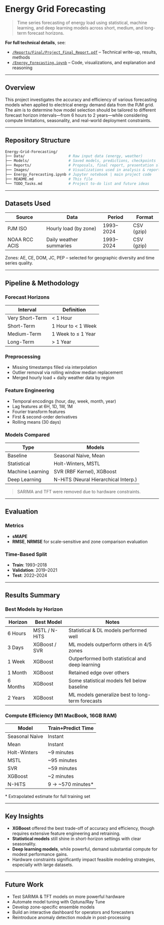 # Energy Grid Forecasting

> Time series forecasting of energy load using statistical, machine learning, and deep learning models across short, medium, and long-term forecast horizons.

**For full technical details**, see:
- [`/Reports/Final/Project_Final_Report.pdf`](./Reports/Final/Project_Final_Report.pdf) – Technical write-up, results, methods
- [`/Energy_Forecasting.ipynb`](./Energy_Forecasting.ipynb) – Code, visualizations, and explanation and reasoning

---

## Overview

This project investigates the accuracy and efficiency of various forecasting models when applied to electrical energy demand data from the PJM grid. The aim is to determine how model selection should be tailored to different forecast horizon intervals—from 6 hours to 2 years—while considering compute limitations, seasonality, and real-world deployment constraints.

---

## Repository Structure

```bash
Energy-Grid-Forecasting/
├── Data/                    # Raw input data (energy, weather)
├── Models/                  # Saved models, predictions, checkpoints
├── Reports/                 # Proposals, final report, presentation slides
├── Images/                  # Visualizations used in analysis & reports
├── Energy_Forecasting.ipynb # Jupyter notebook | main project code
├── README.md                # This file
└── TODO_Tasks.md            # Project to-do list and future ideas
```

---

## Datasets Used

| Source            | Data                       | Period       | Format     |
|------------------|----------------------------|--------------|------------|
| PJM ISO          | Hourly load (by zone)      | 1993–2024    | CSV (gzip) |
| NOAA RCC ACIS    | Daily weather summaries    | 1993–2024    | CSV (gzip) |

Zones: AE, CE, DOM, JC, PEP – selected for geographic diversity and time series quality.

---

## Pipeline & Methodology

### Forecast Horizons

| Interval         | Definition                |
|------------------|---------------------------|
| Very Short-Term  | < 1 Hour                  |
| Short-Term       | 1 Hour to < 1 Week        |
| Medium-Term      | 1 Week to ≤ 1 Year        |
| Long-Term        | > 1 Year                  |

### Preprocessing
- Missing timestamps filled via interpolation
- Outlier removal via rolling window median replacement
- Merged hourly load + daily weather data by region

### Feature Engineering
- Temporal encodings (hour, day, week, month, year)
- Lag features at 6H, 1D, 1W, 1M
- Fourier transform features
- First & second-order derivatives
- Rolling means (30 days)

### Models Compared

| Type              | Models                                  |
|-------------------|------------------------------------------|
| Baseline          | Seasonal Naive, Mean                    |
| Statistical       | Holt-Winters, MSTL                      |
| Machine Learning  | SVR (RBF Kernel), XGBoost               |
| Deep Learning     | N-HiTS (Neural Hierarchical Interp.)    |

> SARIMA and TFT were removed due to hardware constraints.

---

## Evaluation

### Metrics
- **sMAPE**
- **RMSE**, **NRMSE** for scale-sensitive and zone comparison evaluation

### Time-Based Split
- **Train**: 1993–2018
- **Validation**: 2019–2021
- **Test**: 2022–2024

---

## Results Summary

### Best Models by Horizon

| Horizon    | Best Model       | Notes                                                  |
|------------|------------------|--------------------------------------------------------|
| 6 Hours    | MSTL / N-HiTS    | Statistical & DL models performed well                |
| 3 Days     | XGBoost / SVR    | ML models outperform others in 4/5 zones              |
| 1 Week     | XGBoost          | Outperformed both statistical and deep learning       |
| 1 Month    | XGBoost          | Retained edge over others                              |
| 6 Months   | XGBoost          | Some statistical models fell below baseline           |
| 2 Years    | XGBoost          | ML models generalize best to long-term forecasts      |

### Compute Efficiency (M1 MacBook, 16GB RAM)

| Model         | Train+Predict Time   |
|---------------|----------------------|
| Seasonal Naive| Instant              |
| Mean          | Instant              |
| Holt-Winters  | ~9 minutes           |
| MSTL          | ~95 minutes          |
| SVR           | ~59 minutes          |
| XGBoost       | ~2 minutes           |
| N-HiTS        | 9 → ~570 minutes*    |

\* Extrapolated estimate for full training set

---

## Key Insights

- **XGBoost** offered the best trade-off of accuracy and efficiency, though requires extensive feature engineering and retraining.
- **Statistical models** still shine in short-horizon settings with clear seasonality.
- **Deep learning models**, while powerful, demand substantial compute for modest performance gains.
- Hardware constraints significantly impact feasible modeling strategies, especially with large datasets.

---

## Future Work

- Test SARIMA & TFT models on more powerful hardware
- Automate model tuning with Optuna/Ray Tune
- Develop zone-specific ensemble models
- Build an interactive dashboard for operators and forecasters
- Reintroduce anomaly detection module in post-processing
